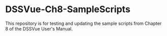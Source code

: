 # DSSVue-Ch8-SampleScripts
This repository is for testing and updating the sample scripts from Chapter 8 of the DSSVue User's Manual.
